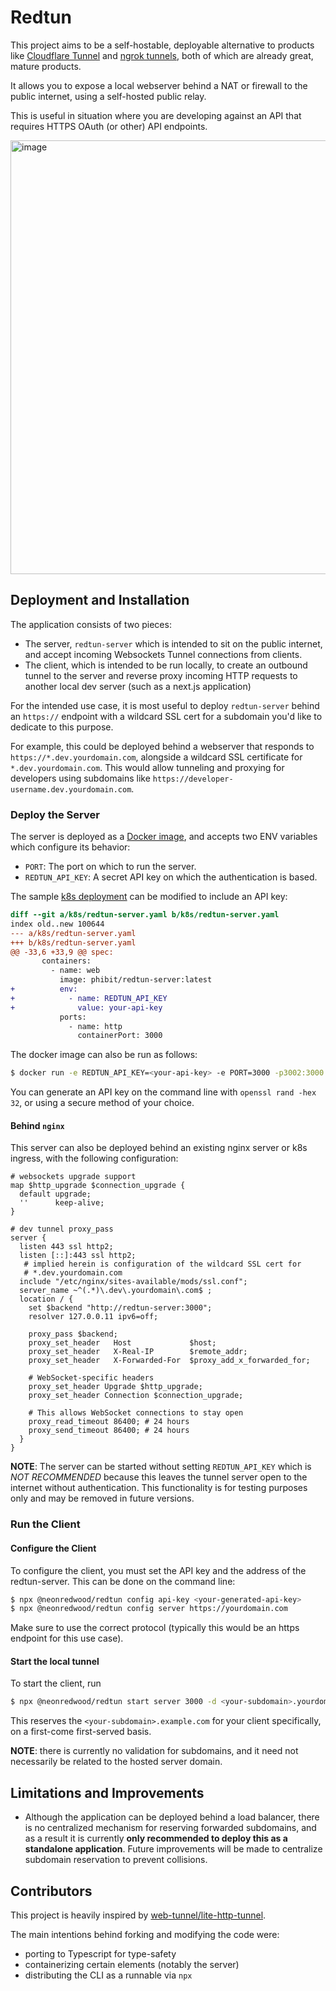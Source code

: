 # Redtun

This project aims to be a self-hostable, deployable alternative to products like
[Cloudflare Tunnel](https://www.cloudflare.com/products/tunnel/) and [ngrok tunnels](https://ngrok.com/product/secure-tunnels),
both of which are already great, mature products.

It allows you to expose a local webserver behind a NAT or firewall to the public internet, using a self-hosted public relay.

This is useful in situation where you are developing against an API that requires HTTPS OAuth (or other) API endpoints.

<img width="694" alt="image" src="https://github.com/neonredwood/redtun/assets/382249/ae4584cb-d4b7-4ff8-89b5-8f269955001f">

## Deployment and Installation

The application consists of two pieces:

- The server, `redtun-server` which is intended to sit on the public internet, and accept incoming Websockets Tunnel connections from clients.
- The client, which is intended to be run locally, to create an outbound tunnel to the server and reverse proxy incoming HTTP requests to
  another local dev server (such as a next.js application)

For the intended use case, it is most useful to deploy `redtun-server` behind an `https://` endpoint with a wildcard SSL cert for
a subdomain you'd like to dedicate to this purpose.

For example, this could be deployed behind a webserver that responds to `https://*.dev.yourdomain.com`, alongside a wildcard SSL certificate for `*.dev.yourdomain.com`.
This would allow tunneling and proxying for developers using subdomains like `https://developer-username.dev.yourdomain.com`.

### Deploy the Server

The server is deployed as a [Docker image](https://hub.docker.com/r/phibit/redtun-server), and accepts two ENV variables which configure its
behavior:

- `PORT`: The port on which to run the server.
- `REDTUN_API_KEY`: A secret API key on which the authentication is based.

The sample [k8s deployment](k8s/redtun-server.yaml) can be modified to include an API key:

```diff
diff --git a/k8s/redtun-server.yaml b/k8s/redtun-server.yaml
index old..new 100644
--- a/k8s/redtun-server.yaml
+++ b/k8s/redtun-server.yaml
@@ -33,6 +33,9 @@ spec:
       containers:
         - name: web
           image: phibit/redtun-server:latest
+          env:
+            - name: REDTUN_API_KEY
+              value: your-api-key
           ports:
             - name: http
               containerPort: 3000
```

The docker image can also be run as follows:

```bash
$ docker run -e REDTUN_API_KEY=<your-api-key> -e PORT=3000 -p3002:3000 -it phibit/redtun-server:1.0.0
```

You can generate an API key on the command line with `openssl rand -hex 32`, or using a secure method of your choice.

#### Behind `nginx`

This server can also be deployed behind an existing nginx server or k8s ingress, with the following configuration:

```
# websockets upgrade support
map $http_upgrade $connection_upgrade {
  default upgrade;
  ''      keep-alive;
}

# dev tunnel proxy_pass
server {
  listen 443 ssl http2;
  listen [::]:443 ssl http2;
   # implied herein is configuration of the wildcard SSL cert for
   # *.dev.yourdomain.com
  include "/etc/nginx/sites-available/mods/ssl.conf";
  server_name ~^(.*)\.dev\.yourdomain\.com$ ;
  location / {
    set $backend "http://redtun-server:3000";
    resolver 127.0.0.11 ipv6=off;

    proxy_pass $backend;
    proxy_set_header   Host             $host;
    proxy_set_header   X-Real-IP        $remote_addr;
    proxy_set_header   X-Forwarded-For  $proxy_add_x_forwarded_for;

    # WebSocket-specific headers
    proxy_set_header Upgrade $http_upgrade;
    proxy_set_header Connection $connection_upgrade;

    # This allows WebSocket connections to stay open
    proxy_read_timeout 86400; # 24 hours
    proxy_send_timeout 86400; # 24 hours
  }
}
```

**NOTE**: The server can be started without setting `REDTUN_API_KEY` which is _NOT RECOMMENDED_ because this
leaves the tunnel server open to the internet without authentication. This functionality is for
testing purposes only and may be removed in future versions.

### Run the Client

#### Configure the Client

To configure the client, you must set the API key and the address of the redtun-server. This can be done on the command line:

```bash
$ npx @neonredwood/redtun config api-key <your-generated-api-key>
$ npx @neonredwood/redtun config server https://yourdomain.com
```

Make sure to use the correct protocol (typically this would be an https endpoint for this use case).

#### Start the local tunnel

To start the client, run

```bash
$ npx @neonredwood/redtun start server 3000 -d <your-subdomain>.yourdomain.com
```

This reserves the `<your-subdomain>.example.com` for your client specifically, on a first-come first-served basis.

**NOTE**: there is currently no validation for subdomains, and it need not necessarily be related to the hosted server domain.

## Limitations and Improvements

- Although the application can be deployed behind a load balancer, there is no centralized mechanism for reserving forwarded subdomains, and as a result
  it is currently **only recommended to deploy this as a standalone application**. Future improvements will be made to centralize subdomain reservation
  to prevent collisions.

## Contributors

This project is heavily inspired by [web-tunnel/lite-http-tunnel](https://github.com/web-tunnel/lite-http-tunnel).

The main intentions behind forking and modifying the code were:

- porting to Typescript for type-safety
- containerizing certain elements (notably the server)
- distributing the CLI as a runnable via `npx`
